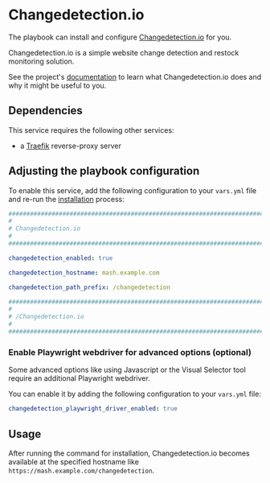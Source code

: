 <!--
SPDX-FileCopyrightText: 2023 Niels Bouma
SPDX-FileCopyrightText: 2025 Suguru Hirahara

SPDX-License-Identifier: AGPL-3.0-or-later
-->

# Changedetection.io

The playbook can install and configure [Changedetection.io](https://github.com/dgtlmoon/changedetection.io) for you.

Changedetection.io is a simple website change detection and restock monitoring solution.

See the project's [documentation](https://github.com/dgtlmoon/changedetection.io/blob/master/README.md) to learn what Changedetection.io does and why it might be useful to you.

## Dependencies

This service requires the following other services:

- a [Traefik](traefik.md) reverse-proxy server

## Adjusting the playbook configuration

To enable this service, add the following configuration to your `vars.yml` file and re-run the [installation](../installing.md) process:

```yaml
########################################################################
#                                                                      #
# Changedetection.io                                                   #
#                                                                      #
########################################################################

changedetection_enabled: true

changedetection_hostname: mash.example.com

changedetection_path_prefix: /changedetection

########################################################################
#                                                                      #
# /Changedetection.io                                                  #
#                                                                      #
########################################################################
```

### Enable Playwright webdriver for advanced options (optional)

Some advanced options like using Javascript or the Visual Selector tool require an additional Playwright webdriver.

You can enable it by adding the following configuration to your `vars.yml` file:

```yaml
changedetection_playwright_driver_enabled: true
```

## Usage

After running the command for installation, Changedetection.io becomes available at the specified hostname like `https://mash.example.com/changedetection`.
